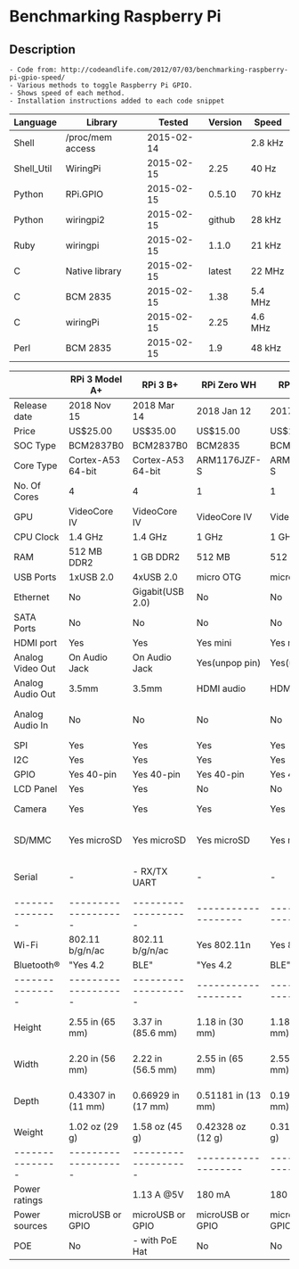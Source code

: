 Benchmarking Raspberry Pi
========================================================================

Description
------------------------------
    - Code from: http://codeandlife.com/2012/07/03/benchmarking-raspberry-pi-gpio-speed/
    - Various methods to toggle Raspberry Pi GPIO.  
    - Shows speed of each method.
    - Installation instructions added to each code snippet

|Language   | Library          |  Tested    | Version| Speed   |
|-----------|------------------|------------|--------|---------|
|Shell      | /proc/mem access | 2015-02-14 |        | 2.8 kHz |
|Shell_Util | WiringPi         | 2015-02-15 | 2.25   |  40 Hz  |
|Python     | RPi.GPIO         | 2015-02-15 | 0.5.10 |  70 kHz |
|Python     | wiringpi2        | 2015-02-15 | github |  28 kHz |
|Ruby       | wiringpi         | 2015-02-15 | 1.1.0  |  21 kHz |
|C          | Native library   | 2015-02-15 | latest |  22 MHz |
|C          | BCM 2835         | 2015-02-15 | 1.38   | 5.4 MHz |
|C          | wiringPi         | 2015-02-15 | 2.25   | 4.6 MHz |
|Perl       | BCM 2835         | 2015-02-15 | 1.9    |  48 kHz |

|               |RPi 3 Model A+     |RPi 3 B+	        |RPi Zero WH	    |RPi Zero W	        |RPi 3	            |RPi Zero	        |RPi 2	            |RPi A+	            |RPi B              |
|---------------|-------------------|-------------------|-------------------|-------------------|-------------------|-------------------|-------------------|-------------------|-------------------|
|Release date	|2018 Nov 15        |2018 Mar 14	    |2018 Jan 12	    |2017 Feb 28	    |2016 Feb 29	    |2015 Nov 30	    |2015 Feb 1	        |2014 Nov 10	    |2012 Feb 15        |
|Price	        |US$25.00	        |US$35.00	        |US$15.00	        |US$10.00	        |US$35.00	        |US$5.00	        |US$35.00	        |US$20.00	        |US$35.00           |
|SOC Type	    | BCM2837B0	        | BCM2837B0	        | BCM2835	        | BCM2835	        | BCM2837	        | BCM2835	        | BCM2836	        | BCM2835	        | BCM2835           |
|Core Type	    |Cortex-A53 64-bit	|Cortex-A53 64-bit	|ARM1176JZF-S	    |ARM1176JZF-S	    |Cortex-A53 64-bit	|ARM1176JZF-S	    |Cortex-A7	        |ARM1176JZF-S	    |ARM1176JZF-S       |
|No. Of Cores	|4	                | 4	                | 1	                | 1	                | 4	                | 1	                | 4	                | 1	                |1                  |
|GPU	        |VideoCore IV	    |VideoCore IV	    |VideoCore IV	    |VideoCore IV	    |VidCoreIV 1080p@30	|VideoCore IV	    |VideoCore IV	    |VideoCore IV	    |VidCoreIV 1080p@30 |
|CPU Clock	    |1.4 GHz	        |1.4 GHz	        |1 GHz	            |1 GHz	            |1.2 GHz	        |1 GHz	            |900 MHz	        |700 MHz	        |700 MHz            |
|RAM	        |512 MB DDR2	    |1 GB DDR2	        |512 MB	            |512 MB	            |1 GB DDR2	        |512 MB	            |1 GB	            |256 MB	            |512 MB             |
|USB Ports	    |1xUSB 2.0	        |4xUSB 2.0	        |micro OTG	        |micro OTG	        | 4	                |micro OTG	        | 4	                | 1	                |2x USB 2.0         |
|Ethernet	    |No	                |Gigabit(USB 2.0)	|No	                |No	                |10/100M	        |No	                |10/100M	        |No	                |Yes                |
|SATA Ports	    |No	                |No	                |No	                |No	                |No	                |No	                |No	                |No	                |No                 |
|HDMI port	    |Yes	            |Yes	            |Yes mini	        |Yes mini	        | Yes               |Yes mini	        | Yes               | Yes               |Yes                |
|Analog Video Out|On Audio Jack	    |On Audio Jack	    |Yes(unpop pin)	    |Yes(unpop pin)	    |On Audio Jack	    |Yes(unpop pin)	    |On Audio Jack	    |On Audio Jack	    |Yes Composite video|
|Analog Audio Out|3.5mm	            |3.5mm	            |HDMI audio	        |HDMI audio	        |3.5mm	            |HDMI audio	        |3.5mm	            |3.5mm	            |3.5mm              |
|Analog Audio In|No	                |No	                |No	                |No	                |No	                |No	                |No	                |No	                |"via GPIO USB Mic or USB Sound Card"
|SPI	        |Yes	            | Yes               | Yes               | Yes               | Yes               | Yes               | Yes               | Yes               |Yes                |
|I2C	        |Yes	            | Yes               | Yes               | Yes               | Yes               | Yes               | Yes               | Yes               |Yes                |
|GPIO	        |Yes 40-pin	        | Yes 40-pin	    | Yes 40-pin	    | Yes 40-pin	    | Yes 40-pin	    | Yes 40-pin	    | Yes               | Yes               |26-pins            |
|LCD Panel	    |Yes	            | Yes               |No	                |No	                | Yes               |No	                | Yes               | Yes               |Yes DSI            |
|Camera	        |Yes	            | Yes               | Yes               | Yes               | Yes               |Yes:camera connectr| Yes               | Yes               |Yes DSI            |
|SD/MMC	        |Yes microSD	    |Yes microSD	    |Yes microSD	    |Yes microSD	    |Yes microSD	    |Yes microSD	    |Yes microSD	    |Yes microSD	    |SD SDHC SDXC up to 2TB
|Serial	        |-	                |- RX/TX UART	    | -                 | -                 | -                 | -                 | -                 | -                 |"- Through Expansion Connector	| needs level shifting"
|---------------|-------------------|-------------------|-------------------|-------------------|-------------------|-------------------|-------------------|-------------------|-------------------|
|Wi-Fi	        |802.11 b/g/n/ac	|802.11 b/g/n/ac	|Yes 802.11n	    |Yes 802.11n	    |Yes 802.11n	    |No	                |No	                |No	                |No                 |
|Bluetooth®	    |"Yes 4.2	        | BLE"	|"Yes 4.2	| BLE"	|Yes 4.1	|Yes 4.1	        |Yes 4.1 LE	        |No	                |No	                |No	                |No                 |
|---------------|-------------------|-------------------|-------------------|-------------------|-------------------|-------------------|-------------------|-------------------|-------------------|
|Height	        |2.55 in (65 mm)	|3.37 in (85.6 mm)	|1.18 in (30 mm)	|1.18 in (30 mm)	|3.37 in (85.6 mm)	|1.18 in (30 mm)	|3.37 in (85.6 mm)	|2.55 in (65 mm)	|2.12 in (53.98 mm) |
|Width	        |2.20 in (56 mm)	|2.22 in (56.5 mm)	|2.55 in (65 mm)	|2.55 in (65 mm)	|2.22 in (56.5 mm)	|2.55 in (65 mm)	|2.22 in (56.5 mm)	|2.22 in (56.5 mm)	|3.37 in (85.6 mm)  |
|Depth	        |0.43307 in (11 mm)	|0.66929 in (17 mm)	|0.51181 in (13 mm)	|0.19685 in (5 mm)	|0.66929 in (17 mm)	|0.19685 in (5 mm)	|0.66929 in (17 mm)	|0.39370 in (10 mm)	|0.66929 in (17 mm) |
|Weight	        |1.02 oz (29 g)	    |1.58 oz (45 g)	    |0.42328 oz (12 g)	|0.31746 oz (9 g)	|1.58 oz (45 g)	    |0.31746 oz (9 g)	|1.58 oz (45 g)	    |0.81130 oz (23 g)	|1.58 oz (45 g)     |
|---------------|-------------------|-------------------|-------------------|-------------------|-------------------|-------------------|-------------------|-------------------|-------------------|
|Power ratings	|	                |1.13 A @5V	        |180 mA	            |180 mA	            |1.34 A @5V	        |160 mA	            |800 mA	            |200 mA	            |700 mA @5V         |
|Power sources	|microUSB or GPIO	|microUSB or GPIO	|microUSB or GPIO	|microUSB or GPIO	|microUSB or GPIO	|microUSB or GPIO	|microUSB or GPIO	|microUSB or GPIO	|microUSB or GPIO   |
|POE	        |No	                |- with PoE Hat	    |No	                |No	                |No	                |No	                |No	                |No	                |No                 |
